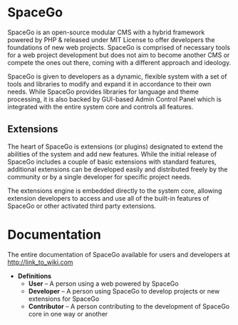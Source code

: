 # SpaceGo
SpaceGo is an open-source modular CMS with a hybrid framework powered by PHP & released under MIT License to offer developers the foundations of new web projects. SpaceGo is comprised of necessary tools for a web project development but does not aim to become another CMS or compete the ones out there, coming with a different approach and ideology.

SpaceGo is given to developers as a dynamic, flexible system with a set of tools and libraries to modify and expand it in accordance to their own needs. While SpaceGo provides libraries for language and theme processing, it is also backed by GUI-based Admin Control Panel which is integrated with the entire system core and controls all features.

## Extensions
The heart of SpaceGo is extensions (or plugins) designated to extend the abilities of the system and add new features. While the initial release of SpaceGo includes a couple of basic extensions with standard features, additional extensions can be developed easily and distributed freely by the community or by a single developer for specific project needs.

The extensions engine is embedded directly to the system core, allowing extension developers to access and use all of the built-in features of SpaceGo or other activated third party extensions.

# Documentation
The entire documentation of SpaceGo available for users and developers at http://link_to_wiki.com

* **Definitions**
  * **User** – A person using a web powered by SpaceGo
  * **Developer** – A person using SpaceGo to develop projects or new extensions for SpaceGo
  * **Contributor** – A person contributing to the development of SpaceGo core in one way or another
